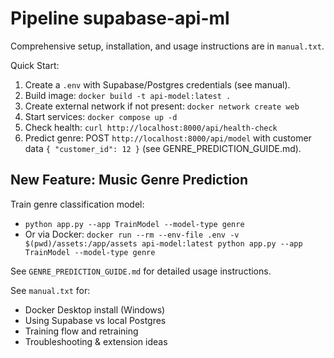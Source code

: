 # Pipeline supabase-api-ml

Comprehensive setup, installation, and usage instructions are in `manual.txt`.

Quick Start:

1. Create a `.env` with Supabase/Postgres credentials (see manual).
2. Build image: `docker build -t api-model:latest .`
3. Create external network if not present: `docker network create web`
4. Start services: `docker compose up -d`
5. Check health: `curl http://localhost:8000/api/health-check`
6. Predict genre: POST `http://localhost:8000/api/model` with customer data `{ "customer_id": 12 }` (see GENRE_PREDICTION_GUIDE.md).

## New Feature: Music Genre Prediction

Train genre classification model:
- `python app.py --app TrainModel --model-type genre`
- Or via Docker: `docker run --rm --env-file .env -v $(pwd)/assets:/app/assets api-model:latest python app.py --app TrainModel --model-type genre`

See `GENRE_PREDICTION_GUIDE.md` for detailed usage instructions.

See `manual.txt` for:

- Docker Desktop install (Windows)
- Using Supabase vs local Postgres
- Training flow and retraining
- Troubleshooting & extension ideas
